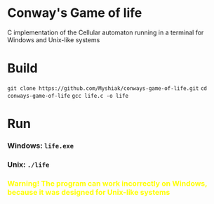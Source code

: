 # Conway's Game of life
C implementation of the Cellular automaton running in a terminal for Windows and Unix-like systems
# Build
`git clone https://github.com/Myshiak/conways-game-of-life.git`
`cd conways-game-of-life`
`gcc life.c -o life`
# Run
### Windows: `life.exe`
### Unix: `./life`
<h3 style="color: yellow">Warning! The program can work incorrectly on Windows, because it was designed for Unix-like systems</h3>
